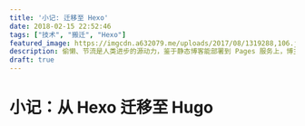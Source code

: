```yaml
---
title: '小记: 迁移至 Hexo'
date: 2018-02-15 22:52:46
tags: ["技术", "搬迁", "Hexo"]
featured_image: https://imgcdn.a632079.me/uploads/2017/08/1319288,106.jpg
description: 偷懒、节流是人类进步的源动力，鉴于静态博客能部署到 Pages 服务上，博主尝试前一到了 Hexo。
draft: true
---
```




# 小记：从 Hexo 迁移至 Hugo

